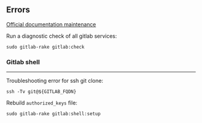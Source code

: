 **Errors**
------
[Official documentation maintenance](https://docs.gitlab.com/ce/administration/raketasks/maintenance.html)

Run a diagnostic check of all gitlab services:
```
sudo gitlab-rake gitlab:check
```
### Gitlab shell
---
Troubleshooting error for ssh git clone:
```
ssh -Tv git@${GITLAB_FQDN}
```

Rebuild `authorized_keys` file:
```
sudo gitlab-rake gitlab:shell:setup
```